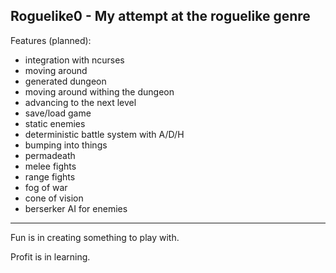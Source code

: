 Roguelike0 - My attempt at the roguelike genre
---
Features (planned):
* integration with ncurses
* moving around
* generated dungeon
* moving around withing the dungeon
* advancing to the next level
* save/load game
* static enemies
* deterministic battle system with A/D/H
* bumping into things
* permadeath
* melee fights
* range fights
* fog of war
* cone of vision
* berserker AI for enemies

---
Fun is in creating something to play with.

Profit is in learning.
